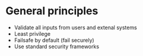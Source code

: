 # General principles

* Validate all inputs from users and extenal systems
* Least privilege
* Failsafe by default (fail securely)
* Use standard security frameworks
